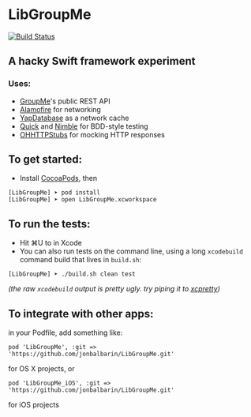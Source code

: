 # LibGroupMe
[![Build Status](https://travis-ci.org/jonbalbarin/LibGroupMe.svg?branch=master)](https://travis-ci.org/jonbalbarin/LibGroupMe)

## A hacky Swift framework experiment

### Uses:
- [GroupMe](https://dev.groupme.com)'s public REST API
- [Alamofire](https://github.com/Alamofire/Alamofire) for networking
- [YapDatabase](https://github.com/yapstudios/YapDatabase) as a network cache 
- [Quick](https://github.com/quick/quick) and [Nimble](https://github.com/quick/nimble) for BDD-style testing
- [OHHTTPStubs](https://github.com/AliSoftware/OHHTTPStubs) for mocking HTTP responses


## To get started:
- Install [CocoaPods](http://cocoapods.org/), then 
````
[LibGroupMe] ➤ pod install
[LibGroupMe] ➤ open LibGroupMe.xcworkspace
````

## To run the tests:

- Hit ⌘U to in Xcode
- You can also run tests on the command line, using a long `xcodebuild` command build that lives in `build.sh`:

````
[LibGroupMe] ➤ ./build.sh clean test
````
*(the raw `xcodebuild` output is pretty ugly. try piping it to [xcpretty](https://github.com/supermarin/xcpretty))*


## To integrate with other apps:

in your Podfile, add something like:

````
pod 'LibGroupMe', :git => 'https://github.com/jonbalbarin/LibGroupMe.git'
````
for OS X projects, or

````
pod 'LibGroupMe_iOS', :git => 'https://github.com/jonbalbarin/LibGroupMe.git'
````

for iOS projects
